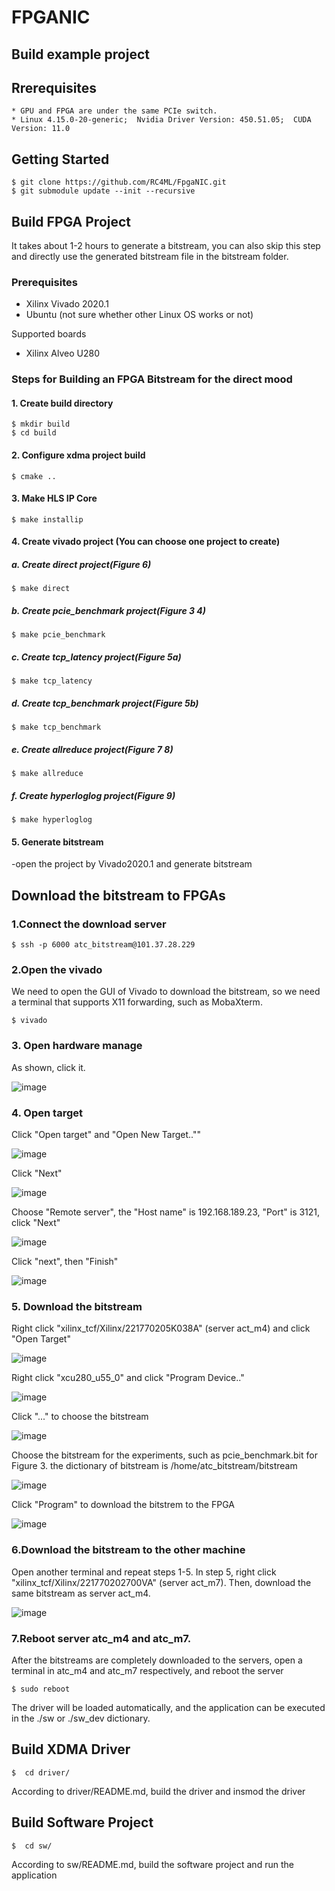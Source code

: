 # FPGANIC

## Build example project

## Rrerequisites

```
* GPU and FPGA are under the same PCIe switch.
* Linux 4.15.0-20-generic;  Nvidia Driver Version: 450.51.05;  CUDA Version: 11.0
```

## Getting Started
```
$ git clone https://github.com/RC4ML/FpgaNIC.git
$ git submodule update --init --recursive
```

## Build FPGA Project 

It takes about 1-2 hours to generate a bitstream, you can also skip this step and directly use the generated bitstream file in the bitstream folder.

### Prerequisites

- Xilinx Vivado 2020.1
- Ubuntu (not sure whether other Linux OS works or not)

Supported boards 
- Xilinx Alveo U280

### Steps for Building an FPGA Bitstream for the direct mood

#### 1. Create build directory
```
$ mkdir build
$ cd build
```

#### 2. Configure xdma project build
```
$ cmake ..

```

#### 3. Make HLS IP Core
```
$ make installip
```

#### 4. Create vivado project (You can choose one project to create)

##### a. Create direct project(Figure 6)
```
$ make direct
```
##### b. Create pcie_benchmark project(Figure 3 4)
```
$ make pcie_benchmark
```
##### c. Create tcp_latency project(Figure 5a)
```
$ make tcp_latency
```
##### d. Create tcp_benchmark project(Figure 5b)
```
$ make tcp_benchmark
```
##### e. Create allreduce project(Figure 7 8)
```
$ make allreduce
```
##### f. Create hyperloglog project(Figure 9)
```
$ make hyperloglog
```



#### 5. Generate bitstream

-open the project by Vivado2020.1 and generate bitstream

## Download the bitstream to FPGAs

### 1.Connect the download server
```
$ ssh -p 6000 atc_bitstream@101.37.28.229
```

### 2.Open the vivado

We need to open the GUI of Vivado to download the bitstream, so we need a terminal that supports X11 forwarding, such as MobaXterm.

```
$ vivado
```
### 3. Open hardware manage

As shown, click it.

![image](https://github.com/RC4ML/FpgaNIC/blob/gpu_hll/img/openhw.jpg)

### 4. Open target

Click "Open target" and "Open New Target..""

![image](https://github.com/RC4ML/FpgaNIC/blob/gpu_hll/img/opentar.jpg)

Click "Next"

![image](https://github.com/RC4ML/FpgaNIC/blob/gpu_hll/img/opentar1.jpg)

Choose "Remote server", the "Host name" is 192.168.189.23, "Port" is 3121, click "Next"

![image](https://github.com/RC4ML/FpgaNIC/blob/gpu_hll/img/opentar2.jpg)

Click "next", then "Finish"

![image](https://github.com/RC4ML/FpgaNIC/blob/gpu_hll/img/opentar3.jpg)

### 5. Download the bitstream

Right click "xilinx_tcf/Xilinx/221770205K038A" (server act_m4) and click "Open Target"

![image](https://github.com/RC4ML/FpgaNIC/blob/gpu_hll/img/downbit1.jpg)

Right click "xcu280_u55_0" and click "Program Device.."

![image](https://github.com/RC4ML/FpgaNIC/blob/gpu_hll/img/downbit2.jpg)

Click "..." to choose the bitstream

![image](https://github.com/RC4ML/FpgaNIC/blob/gpu_hll/img/downbit3.jpg)

Choose the bitstream for the experiments, such as pcie_benchmark.bit for Figure 3. the dictionary of bitstream is /home/atc_bitstream/bitstream

![image](https://github.com/RC4ML/FpgaNIC/blob/gpu_hll/img/opentar5.jpg)

Click "Program" to download the bitstrem to the FPGA

![image](https://github.com/RC4ML/FpgaNIC/blob/gpu_hll/img/opentar6.jpg)

### 6.Download the bitstream to the other machine

Open another terminal and repeat steps 1-5. In step 5, right click "xilinx_tcf/Xilinx/221770202700VA" (server act_m7). Then, download the same bitstream as server act_m4.

![image](https://github.com/RC4ML/FpgaNIC/blob/gpu_hll/img/tcp_benchmark.jpg)

### 7.Reboot server atc_m4 and atc_m7.

After the bitstreams are completely downloaded to the servers, open a terminal in atc_m4 and atc_m7 respectively, and reboot the server
```
$ sudo reboot
```

The driver will be loaded automatically, and the application can be executed in the ./sw or ./sw_dev dictionary.


## Build XDMA Driver
```
$  cd driver/
```

According to driver/README.md, build the driver and insmod the driver

## Build Software Project
```
$  cd sw/
```

According to sw/README.md, build the software project and run the application